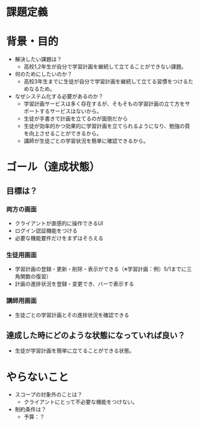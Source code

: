# 課題定義

# 背景・目的

- 解決したい課題は？
    - 高校1,2年生が自分で学習計画を継続して立てることができない課題。
- 何のためにしたいのか？
    - 高校3年生までに生徒が自分で学習計画を継続して立てる習慣をつけるためなるため。
- なぜシステム化する必要があるのか？
    - 学習計画サービスは多く存在するが、そもそもの学習計画の立て方をサポートするサービスはないから。
    - 生徒が手書きで計画を立てるのが面倒だから
    - 生徒が効率的かつ効果的に学習計画を立てられるようになり、勉強の質を向上させることができるから。
    - 講師が生徒ごとの学習状況を簡単に確認できるから。

# ゴール（達成状態）

## 目標は？

### 両方の画面

- クライアントが直感的に操作できるUI
- ログイン認証機能をつける
- 必要な機能要件だけをまずはそろえる

### 生徒用画面

- 学習計画の登録・更新・削除・表示ができる（※学習計画：例）5/1までに三角関数の復習）
- 計画の進捗状況を登録・変更でき、バーで表示する

### 講師用画面

- 生徒ごとの学習計画とその進捗状況を確認できる

## 達成した時にどのような状態になっていれば良い？

- 生徒が学習計画を簡単に立てることができる状態。

# やらないこと

- スコープの対象外のことは？
    - クライアントにとって不必要な機能をつけない。
- 制約条件は？
    - 予算：？
